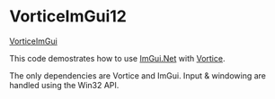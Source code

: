 # VorticeImGui12

[VorticeImGui](https://github.com/YaakovDavis/VorticeImGui)

This code demostrates how to use [ImGui.Net](https://github.com/mellinoe/ImGui.NET) with [Vortice](https://github.com/amerkoleci/Vortice.Windows).

The only dependencies are Vortice and ImGui. Input & windowing are handled using the Win32 API.
